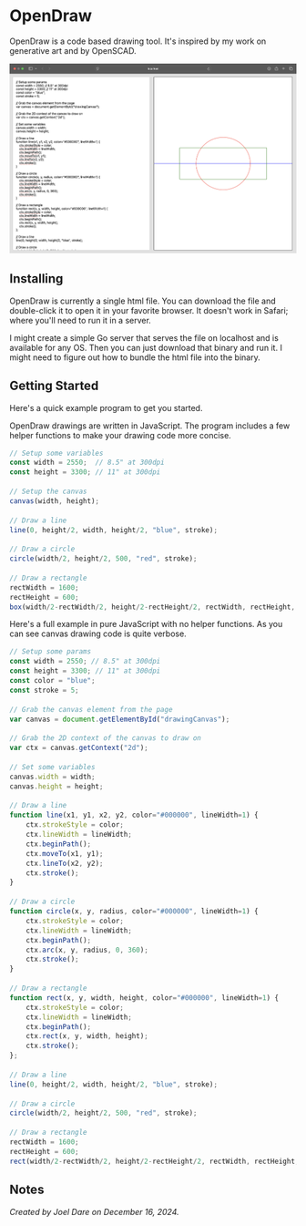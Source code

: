 # OpenDraw

OpenDraw is a code based drawing tool. It's inspired by my work on generative art and by OpenSCAD.

![OpenDraw Screenshot](opendraw.png)


## Installing

OpenDraw is currently a single html file. You can download the file and double-click it to open it in your favorite browser. It doesn't work in Safari; where you'll need to run it in a server.

I might create a simple Go server that serves the file on localhost and is available for any OS. Then you can just download that binary and run it. I might need to figure out how to bundle the html file into the binary.


## Getting Started

Here's a quick example program to get you started.

OpenDraw drawings are written in JavaScript. The program includes a few helper functions to make your drawing code more concise.

```JavaScript
// Setup some variables
const width = 2550;  // 8.5" at 300dpi
const height = 3300; // 11" at 300dpi

// Setup the canvas
canvas(width, height);

// Draw a line
line(0, height/2, width, height/2, "blue", stroke);

// Draw a circle
circle(width/2, height/2, 500, "red", stroke);

// Draw a rectangle
rectWidth = 1600;
rectHeight = 600;
box(width/2-rectWidth/2, height/2-rectHeight/2, rectWidth, rectHeight, "green", stroke);
```

Here's a full example in pure JavaScript with no helper functions. As you can see canvas drawing code is quite verbose.

```JavaScript
// Setup some params
const width = 2550; // 8.5" at 300dpi
const height = 3300; // 11" at 300dpi
const color = "blue";
const stroke = 5;

// Grab the canvas element from the page
var canvas = document.getElementById("drawingCanvas");

// Grab the 2D context of the canvas to draw on
var ctx = canvas.getContext("2d");

// Set some variables
canvas.width = width;
canvas.height = height;

// Draw a line
function line(x1, y1, x2, y2, color="#000000", lineWidth=1) {
    ctx.strokeStyle = color;
    ctx.lineWidth = lineWidth;
    ctx.beginPath();
    ctx.moveTo(x1, y1);
    ctx.lineTo(x2, y2);
    ctx.stroke();
}

// Draw a circle
function circle(x, y, radius, color="#000000", lineWidth=1) {
    ctx.strokeStyle = color;
    ctx.lineWidth = lineWidth;
    ctx.beginPath();
    ctx.arc(x, y, radius, 0, 360);
    ctx.stroke();
}

// Draw a rectangle
function rect(x, y, width, height, color="#000000", lineWidth=1) {
    ctx.strokeStyle = color;
    ctx.lineWidth = lineWidth;
    ctx.beginPath();
    ctx.rect(x, y, width, height);
    ctx.stroke();
};

// Draw a line
line(0, height/2, width, height/2, "blue", stroke);

// Draw a circle
circle(width/2, height/2, 500, "red", stroke);

// Draw a rectangle
rectWidth = 1600;
rectHeight = 600;
rect(width/2-rectWidth/2, height/2-rectHeight/2, rectWidth, rectHeight, "green", stroke);
```


## Notes

_Created by Joel Dare on December 16, 2024._

